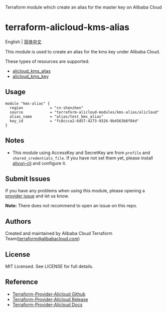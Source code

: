 Terraform module which create an alias for the master key on Alibaba Cloud

terraform-alicloud-kms-alias
=====================================================================

English | [简体中文](README-CN.md)

This module is used to create an alias for the kms key under Alibaba Cloud.

These types of resources are supported:

* [alicloud_kms_alias](https://registry.terraform.io/providers/aliyun/alicloud/latest/docs/resources/kms_alias)
* [alicloud_kms_key](https://registry.terraform.io/providers/aliyun/alicloud/latest/docs/resources/kms_key)

## Usage

```hcl
module "kms-alias" {
  region            = "cn-shenzhen"
  source            = "terraform-alicloud-modules/kms-alias/alicloud"
  alias_name        = "alias/test_kms_alias"
  key_id            = "fc8ccca2-6d57-4273-9326-9b4563b8f84d"
}
```

## Notes

* This module using AccessKey and SecretKey are from `profile` and `shared_credentials_file`. If you have not set them
  yet, please install [aliyun-cli](https://github.com/aliyun/aliyun-cli#installation) and configure it.

## Submit Issues

If you have any problems when using this module, please opening
a [provider issue](https://github.com/aliyun/terraform-provider-alicloud/issues/new) and let us know.

**Note:** There does not recommend to open an issue on this repo.

## Authors

Created and maintained by Alibaba Cloud Terraform Team(terraform@alibabacloud.com)

## License

MIT Licensed. See LICENSE for full details.

## Reference

* [Terraform-Provider-Alicloud Github](https://github.com/aliyun/terraform-provider-alicloud)
* [Terraform-Provider-Alicloud Release](https://releases.hashicorp.com/terraform-provider-alicloud/)
* [Terraform-Provider-Alicloud Docs](https://registry.terraform.io/providers/aliyun/alicloud/latest/docs)
